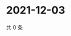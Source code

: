 # 2021-12-03

共 0 条

<!-- BEGIN WEIBO -->
<!-- 最后更新时间 Fri Dec 03 2021 08:39:22 GMT+0800 (China Standard Time) -->

<!-- END WEIBO -->
